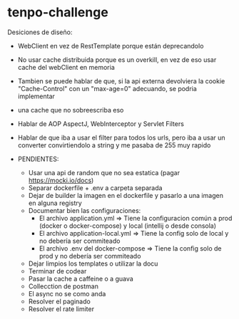 # tenpo-challenge

Desiciones de diseño:

- WebClient en vez de RestTemplate porque están deprecandolo
- No usar cache distribuida porque es un overkill, en vez de eso usar cache del webClient en memoria
- Tambien se puede hablar de que, si la api externa devolviera la cookie "Cache-Control" con un "max-age=0" adecuando, se podria implementar
- una cache que no sobreescriba eso
- Hablar de AOP AspectJ, WebInterceptor y Servlet Filters
- Hablar de que iba a usar el filter para todos los urls, pero iba a usar un converter convirtiendolo a string y me pasaba de 255 muy rapido

- PENDIENTES:
  - Usar una api de random que no sea estatica (pagar https://mocki.io/docs)
  - Separar dockerfile + .env a carpeta separada
  - Dejar de builder la imagen en el dockerfile y pasarlo a una imagen en alguna registry
  - Documentar bien las configuraciones:
    - El archivo application.yml => Tiene la configuracion común a prod (docker o docker-compose) y local (intellij o desde consola)
    - El archivo application-local.yml => Tiene la config solo de local y no debería ser commiteado
    - El archivo .env del docker-compose => Tiene la config solo de prod y no debería ser commiteado
  - Dejar limpios los templates o utilizar la docu
  - Terminar de codear
  - Pasar la cache a caffeine o a guava
  - Collecction de postman
  - El async no se como anda
  - Resolver el paginado
  - Resolver el rate limiter